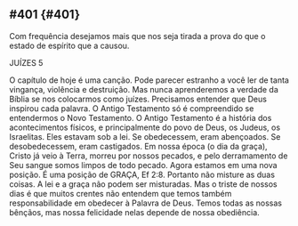 ## #401 {#401}

Com frequência desejamos mais que nos seja tirada a prova do que o estado de espírito que a causou.

JUÍZES 5

O capítulo de hoje é uma canção. Pode parecer estranho a você ler de tanta vingança, violência e destruição. Mas nunca aprenderemos a verdade da Bíblia se nos colocarmos como juízes. Precisamos entender que Deus inspirou cada palavra. O Antigo Testamento só é compreendido se entendermos o Novo Testamento. O Antigo Testamento é a história dos acontecimentos físicos, e principalmente do povo de Deus, os Judeus, os Israelitas. Eles estavam sob a lei. Se obedecessem, eram abençoados. Se desobedecessem, eram castigados. Em nossa época (o dia da graça), Cristo já veio à Terra, morreu por nossos pecados, e pelo derramamento de Seu sangue somos limpos de todo pecado. Agora estamos em uma nova posição. É uma posição de GRAÇA, Ef 2:8\. Portanto não misture as duas coisas. A lei e a graça não podem ser misturadas. Mas o triste de nossos dias é que muitos crentes não entendem que temos também responsabilidade em obedecer à Palavra de Deus. Temos todas as nossas bênçãos, mas nossa felicidade nelas depende de nossa obediência.